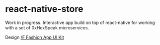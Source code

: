 # react-native-store
Work in progress. Interactive app build on top of react-native for working with a set of 0xHexSpeak microservices.

Design [/F Fashion App UI Kit](https://creativemarket.com/kleantix/1518755-F-Fashion-App-UI-Kit)
